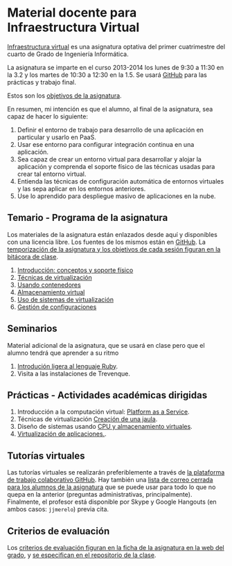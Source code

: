 Material docente para Infraestructura Virtual
==

[Infraestructura virtual](http://grados.ugr.es/informatica/pages/infoacademica/guias_docentes/espti/infraestructuravirtual)
es una asignatura optativa del primer cuatrimestre del cuarto de Grado
de Ingeniería Informática.

La asignatura se imparte en el curso 2013-2014 los lunes de 9:30 a
11:30 en la 3.2 y los martes de 10:30 a 12:30 en la 1.5. Se usará
[GitHub](http://github.com) para las prácticas y trabajo final.

Estos son los [objetivos de la asignatura](documentos/objetivos.md).

En resumen, mi intención es que el alumno, al final de la asignatura, sea capaz de hacer lo siguiente:

1. Definir el entorno de trabajo para desarrollo de una aplicación en particular y usarlo en PaaS.
2. Usar ese entorno para configurar integración continua en una aplicación.
3. Sea capaz de crear un entorno virtual para desarrollar y alojar la aplicación y comprenda el soporte físico de las técnicas usadas para crear tal entorno virtual.
4. Entienda las técnicas de configuración automática de entornos virtuales y las sepa aplicar en los entornos anteriores.
5. Use lo aprendido para despliegue masivo de aplicaciones en la nube. 

Temario - Programa de la asignatura
------------------------------------------------------

Los materiales de la asignatura están enlazados desde aquí y
disponibles con una licencia libre. Los fuentes de los mismos están en
[GitHub](http://github.com/JJ/IV). La
[temporización de la asignatura y los objetivos de cada sesión figuran en la bitácora de clase](https://github.com/JJ/GII-2014/blob/master/sesiones/README.md). 

1. [Introducción: conceptos y soporte físico](documentos/temas/Intro_concepto_y_soporte_fisico.md)
2. [Técnicas de virtualización](documentos/temas/Tecnicas_de_virtualizacion.md)
3. [Usando contenedores](documentos/temas/Contenedores.md)
4. [Almacenamiento virtual](documentos/temas/Almacenamiento.md)
5. [Uso de sistemas de virtualización](documentos/temas/Uso_de_sistemas.md)
6. [Gestión de configuraciones](documentos/temas/Gestion_de_configuraciones.md)

Seminarios
---------------

Material adicional de la asignatura, que se usará en clase pero que el
alumno tendrá que aprender a su ritmo

1. [Introdución ligera al lenguaje Ruby](documentos/seminarios/ruby.md). 
2. Visita a las instalaciones de Trevenque.


Prácticas - Actividades académicas dirigidas
-------------

1. Introducción a la computación virtual: [Platform as a Service](documentos/practicas/1.PaaS.md).
2. Técnicas de virtualización [Creación de una jaula](documentos/practicas/2.Jaula.md).
3. Diseño de sistemas usando [CPU y almacenamiento virtuales](documentos/practicas/3.MV.md).
4. [Virtualización de aplicaciones.](documentos/practicas/4.Aplicaciones.md).

Tutorías virtuales
----

Las tutorías virtuales se realizarán preferiblemente a través de
[la plataforma de trabajo colaborativo GitHub](https://github.com/JJ/GII-2014/issues?state=open). Hay
también una
[lista de correo cerrada para los alumnos de la asignatura](https://groups.google.com/forum/#!forum/iv-ugr-2014)
que se puede usar para todo lo que no quepa en la anterior (preguntas
administrativas, principalmente). Finalmente, el profesor está
disponible por Skype y Google Hangouts (en ambos casos: `jjmerelo`)
previa cita.

Criterios de evaluación
---

Los
[criterios de evaluación figuran en la ficha de la asignatura en la web del grado](http://grados.ugr.es/informatica/pages/infoacademica/guias_docentes/espti/infraestructuravirtual),
y
[se especifican en el repositorio de la clase](https://github.com/JJ/GII-2014/blob/master/Metodolog%C3%ADa_y_criterios_de_evaluaci%C3%B3n.md). 

